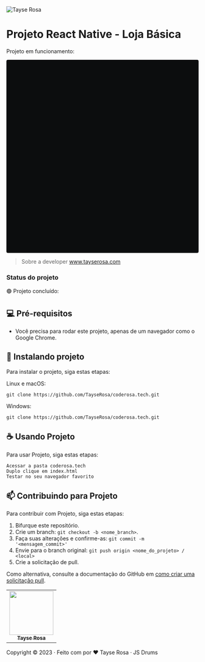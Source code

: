 <img src="https://tayserosa.com/wp-content/uploads/2024/08/Topo.png" alt="Tayse Rosa">

# Projeto React Native - Loja Básica

Projeto em funcionamento: 

<div data-snack-id="@tayse_rosa/projeto-loja-basica" data-snack-platform="android" data-snack-preview="true" data-snack-theme="dark" style="overflow:hidden;background:#0C0D0E;border:1px solid var(--color-border);border-radius:4px;height:505px;width:100%">
</div>


> Sobre a developer www.tayserosa.com

### Status do projeto

🟢 Projeto concluído:

## 💻 Pré-requisitos

- Você precisa para rodar este projeto, apenas de um navegador como o Google Chrome.


## 🚀 Instalando projeto

Para instalar o projeto, siga estas etapas:

Linux e macOS:

```
git clone https://github.com/TayseRosa/coderosa.tech.git
```

Windows:
```
git clone https://github.com/TayseRosa/coderosa.tech.git
```

## ☕ Usando Projeto

Para usar Projeto, siga estas etapas:

```
Acessar a pasta coderosa.tech
Duplo clique em index.html
Testar no seu navegador favorito
```

## 📫 Contribuindo para Projeto

Para contribuir com Projeto, siga estas etapas:

1. Bifurque este repositório.
2. Crie um branch: `git checkout -b <nome_branch>`.
3. Faça suas alterações e confirme-as: `git commit -m '<mensagem_commit>'`
4. Envie para o branch original: `git push origin <nome_do_projeto> / <local>`
5. Crie a solicitação de pull.

Como alternativa, consulte a documentação do GitHub em [como criar uma solicitação pull](https://help.github.com/en/github/collaborating-with-issues-and-pull-requests/creating-a-pull-request).


<table>
  <tr>
    <td align="center">
      <a href="https://github.com/TayseRosa" title="Tayse Code Rosa">
        <img src="https://avatars.githubusercontent.com/u/31596454?v=4" width=115><br>
        <sub>
          <b>Tayse Rosa</b>
        </sub>
      </a>
    </td>
  </tr>
</table>

Copyright :copyright: 2023 · Feito com por ❤️ Tayse Rosa · JS Drums
